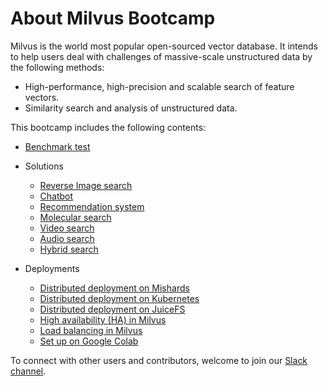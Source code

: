 # About Milvus Bootcamp

Milvus is the world most popular open-sourced vector database. It intends to help users deal with challenges of massive-scale unstructured data by the following methods:

- High-performance, high-precision and scalable search of feature vectors.
- Similarity search and analysis of unstructured data.

This bootcamp includes the following contents:

- [Benchmark test](benchmark_test)

- Solutions
  - [Reverse Image search](solutions/reverse_image_search)
  - [Chatbot](solutions/chatbot)
  - [Recommendation system](solutions/recommendation_system)
  - [Molecular search](solutions/molecular_search)
  - [Video search](solutions/video_search)
  - [Audio search](solutions/audio_search)
  - [Hybrid search](solutions/hybrid_search)
  
- Deployments
  - [Distributed deployment on Mishards](deployments/Mishards)
  - [Distributed deployment on Kubernetes](deployments/Kubernetes)
  - [Distributed deployment on JuiceFS](deployments/JuiceFS)
  - [High availability (HA) in Milvus](deployments/HA)
  - [Load balancing in Milvus](deployments/load_balancing)
  - [Set up on Google Colab](deployments/Google_colab)

To connect with other users and contributors, welcome to join our [Slack channel](https://join.slack.com/t/milvusio/shared_invite/enQtNzY1OTQ0NDI3NjMzLWNmYmM1NmNjOTQ5MGI5NDhhYmRhMGU5M2NhNzhhMDMzY2MzNDdlYjM5ODQ5MmE3ODFlYzU3YjJkNmVlNDQ2ZTk).

